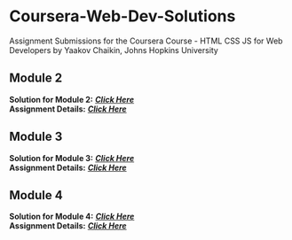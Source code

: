 # Coursera-Web-Dev-Solutions<br />

Assignment Submissions for the Coursera Course - HTML CSS JS for Web Developers by Yaakov Chaikin, Johns Hopkins University

## Module 2

**Solution for Module 2:** ***[Click Here](https://l1m05.github.io/Coursera-Web-Dev-Solutions/Peer_Assignments/Module-2/index.html)<br />***
**Assignment Details:** ***[Click Here](https://github.com/jhu-ep-coursera/fullstack-course4/blob/master/assignments/assignment2/Assignment-2.md)***

## Module 3

**Solution for Module 3:** ***[Click Here](https://l1m05.github.io/Coursera-Web-Dev-Solutions/Peer_Assignments/Module-3/index.html)<br />***
**Assignment Details:** ***[Click Here](https://github.com/jhu-ep-coursera/fullstack-course4/blob/master/assignments/assignment3/Assignment-3.md)***

## Module 4

**Solution for Module 4:** ***[Click Here](https://l1m05.github.io/Coursera-Web-Dev-Solutions/Peer_Assignments/Module-4/index.html)<br />***
**Assignment Details:** ***[Click Here](https://github.com/jhu-ep-coursera/fullstack-course4/blob/master/assignments/assignment4/Assignment-4.md)***

